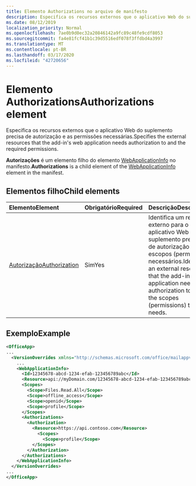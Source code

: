 ```yaml
---
title: Elemento Authorizations no arquivo de manifesto
description: Especifica os recursos externos que o aplicativo Web do suplemento precisa de autorização e as permissões necessárias.
ms.date: 08/12/2019
localization_priority: Normal
ms.openlocfilehash: 7ae0b9d0ec32a20846142a9fc89c48fe9cdf8053
ms.sourcegitcommit: fa4e81fcf41b1c39d5516edf078f3ffdbd4a3997
ms.translationtype: MT
ms.contentlocale: pt-BR
ms.lasthandoff: 03/17/2020
ms.locfileid: "42720656"
---
```

# <a name="authorizations-element"></a><span data-ttu-id="1580b-103">Elemento Authorizations</span><span class="sxs-lookup"><span data-stu-id="1580b-103">Authorizations element</span></span>

<span data-ttu-id="1580b-104">Especifica os recursos externos que o aplicativo Web do suplemento precisa de autorização e as permissões necessárias.</span><span class="sxs-lookup"><span data-stu-id="1580b-104">Specifies the external resources that the add-in's web application needs authorization to and the required permissions.</span></span>

<span data-ttu-id="1580b-105">**Autorizações** é um elemento filho do elemento [WebApplicationInfo](webapplicationinfo.md) no manifesto.</span><span class="sxs-lookup"><span data-stu-id="1580b-105">**Authorizations** is a child element of the [WebApplicationInfo](webapplicationinfo.md) element in the manifest.</span></span>

## <a name="child-elements"></a><span data-ttu-id="1580b-106">Elementos filho</span><span class="sxs-lookup"><span data-stu-id="1580b-106">Child elements</span></span>

|  <span data-ttu-id="1580b-107">Elemento</span><span class="sxs-lookup"><span data-stu-id="1580b-107">Element</span></span> |  <span data-ttu-id="1580b-108">Obrigatório</span><span class="sxs-lookup"><span data-stu-id="1580b-108">Required</span></span>  |  <span data-ttu-id="1580b-109">Descrição</span><span class="sxs-lookup"><span data-stu-id="1580b-109">Description</span></span>  |
|:-----|:-----|:-----|
|  [<span data-ttu-id="1580b-110">Autorização</span><span class="sxs-lookup"><span data-stu-id="1580b-110">Authorization</span></span>](authorization.md)                |  <span data-ttu-id="1580b-111">Sim</span><span class="sxs-lookup"><span data-stu-id="1580b-111">Yes</span></span>     |   <span data-ttu-id="1580b-112">Identifica um recurso externo para o qual o aplicativo Web do suplemento precisa de autorização e os escopos (permissões) necessários.</span><span class="sxs-lookup"><span data-stu-id="1580b-112">Identifies an external resource that the add-in's web application needs authorization to, and the scopes (permissions) that it needs.</span></span> |

## <a name="example"></a><span data-ttu-id="1580b-113">Exemplo</span><span class="sxs-lookup"><span data-stu-id="1580b-113">Example</span></span>

```xml
<OfficeApp>
...
  <VersionOverrides xmlns="http://schemas.microsoft.com/office/mailappversionoverrides" xsi:type="VersionOverridesV1_0">
    ...
    <WebApplicationInfo>
      <Id>12345678-abcd-1234-efab-123456789abc</Id>
      <Resource>api://myDomain.com/12345678-abcd-1234-efab-123456789abc</Resource>
      <Scopes>
        <Scope>Files.Read.All</Scope>
        <Scope>offline_access</Scope>
        <Scope>openid</Scope>
        <Scope>profile</Scope>
      </Scopes>
      <Authorizations>
        <Authorization>
          <Resource>https://api.contoso.com</Resource>
            <Scopes>
              <Scope>profile</Scope>
          </Scopes>
        </Authorization>
      </Authorizations>
    </WebApplicationInfo>
  </VersionOverrides>
...
</OfficeApp>
```

